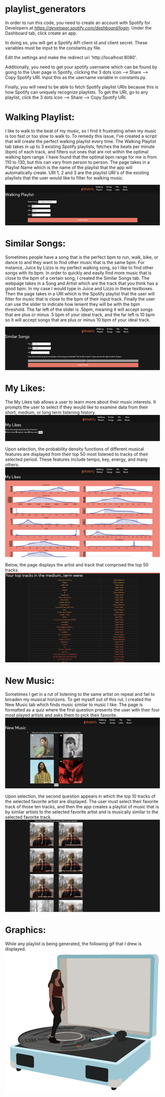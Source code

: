 # playlist_generators


In order to run this code, you need to create an account with Spotify for Developers at *https://developer.spotify.com/dashboard/login*.
Under the Dashboard tab, click create an app. 

In doing so, you will get a Spotify API client id and client secret. These variables must be input to the constants.py file.

Edit the settings and make the redirect uri 'http://localhost:8080'.

Additionally, you need to get your spotify username which can be found by going to the User page in Spotify, clicking the 3 dots icon --> Share --> Copy Spotify URI. Input this as the username variable in constants.py.

Finally, you will need to be able to fetch Spotify playlist URIs because this is how Spotify can uniquely recognize playlists. To get the URI, go to any playlist, click the 3 dots icon --> Share --> Copy Spotify URI.

# Walking Playlist:
I like to walk to the beat of my music, so I find it frustrating when my music is too fast or too slow to walk to. To remedy this issue, I've created a script that will create the perfect walking playlist every time. The Walking Playlist tab takes in up to 3 existing Spotify playlists, fetches the beats per minute (bpm) of each track, and filters out ones that are not within the optimal walking bpm range. I have found that the optimal bpm range for me is from 110 to 130, but this can vary from person to person. The page takes in a Playlist Name which is the name of the playlist that the app will automatically create. URI 1, 2 and 3 are the playlist URI's of the existing playlists that the user would like to filter for walking music.

![Walking Playlist](/example/walking_playlist.png)



# Similar Songs:
Sometimes people have a song that is the perfect bpm to run, walk, bike, or dance to and they want to find other music that is the same bpm. For instance, Juice by Lizzo is my perfect walking song, so I like to find other songs with its bpm. In order to quickly and easily find more music that is close to the bpm of a certain song, I created the Similar Songs tab. The webpage takes in a Song and Artist which are the track that you think has a good bpm. In my case I would type in Juice and Lizzo in these textboxes. Then the page takes in a URI which is the Spotify playlist that the user will filter for music that is close to the bpm of their input track. Finally the user can use the slider to indicate how lenient they will be with the bpm threshold. The far left of the slider is .5bpm, meaning it will accept songs that are plus or minus .5 bpm of your ideal track, and the far left is 10 bpm so it will accept songs that are plus or minus 10 bpm of your ideal track.

![Similar Songs](/example/similar_songs.png)


# My Likes:
The My Likes tab allows a user to learn more about their music interests. It prompts the user to select if they would like to examine data from their short, medium, or long term listening history. 
![My Likes 1](/example/my_likes1.png)

Upon selection, the probability density functions of different musical features are displayed from their top 50 most listened to tracks of their selected period. These features include tempo, key, energy, and many others.
![My Likes 2](/example/my_likes2.png)

Below, the page displays the artist and track that comprised the top 50 tracks.
![My Likes 3](/example/my_likes3.png)



# New Music:
Sometimes I get in a rut of listening to the same artist on repeat and fail to broaden my musical horizons. To get myself out of this rut, I created the New Music tab which finds music similar to music I like. The page is formatted as a quiz where the first question presents the user with their four most played artists and asks them to pick their favorite. 
![New Music 1](/example/new_music1.png)

Upon selection, the second question appears in which the top 10 tracks of the selected favorite artist are displayed. The user must select their favorite track of those ten tracks, and then the app creates a playlist of music that is by similar artists to the selected favorite artist and is musically similar to the selected favorite track. 
![New Music 2](/example/new_music2.png)


# Graphics: 
While any playlist is being generated, the following gif that I drew is displayed. 
![New Music 2](/static/walk3.gif)


